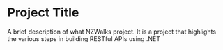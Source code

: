 # Project Title 
A brief description of what NZWalks project. It is a project that highlights the various steps in building RESTful APIs using .NET 
